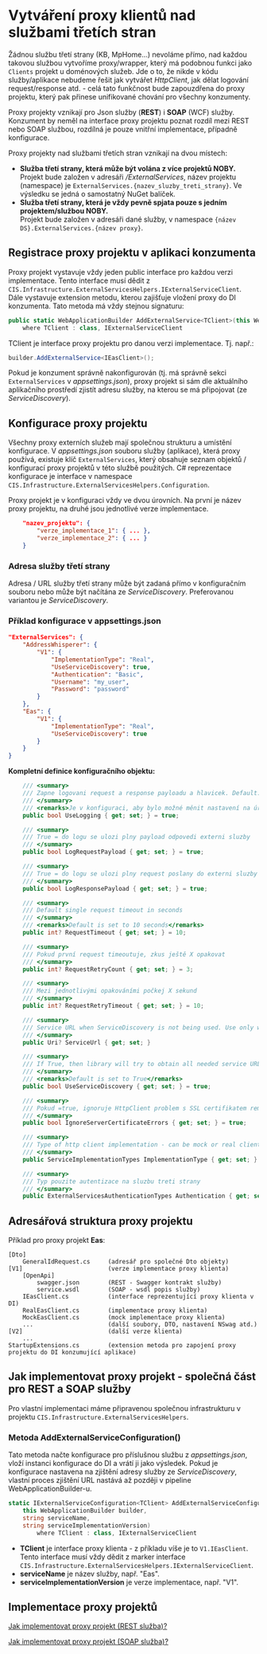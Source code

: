 ﻿# Vytváření proxy klientů nad službami třetích stran
Žádnou službu třetí strany (KB, MpHome...) nevoláme přímo, nad každou takovou službou vytvoříme proxy/wrapper, který má podobnou funkci jako `Clients` projekt u doménových služeb.
Jde o to, že nikde v kódu služby/aplikace nebudeme řešit jak vytvářet *HttpClient*, jak dělat logování request/response atd. - celá tato funkčnost bude zapouzdřena do proxy projektu, který pak přinese unifikované chování pro všechny konzumenty.

Proxy projekty vznikají pro Json služby (**REST**) i **SOAP** (WCF) služby. 
Konzument by neměl na interface proxy projektu poznat rozdíl mezi REST nebo SOAP službou, rozdílná je pouze vnitřní implementace, případně konfigurace.

Proxy projekty nad službami třetích stran vznikají na dvou místech:
- **Služba třetí strany, která může být volána z více projektů NOBY.**  
Projekt bude založen v adresáři */ExternalServices*, název projektu (namespace) je `ExternalServices.{nazev_sluzby_treti_strany}`.
Ve výsledku se jedná o samostatný NuGet balíček.
- **Služba třetí strany, která je vždy pevně spjata pouze s jedním projektem/službou NOBY.**  
Projekt bude založen v adresáři dané služby, v namespace `{název DS}.ExternalServices.{název proxy}`.

## Registrace proxy projektu v aplikaci konzumenta
Proxy projekt vystavuje vždy jeden public interface pro každou verzi implementace. Tento interface musí dědit z `CIS.Infrastructure.ExternalServicesHelpers.IExternalServiceClient`.  
Dále vystavuje extension metodu, kterou zajišťuje vložení proxy do DI konzumenta. Tato metoda má vždy stejnou signaturu:
```csharp
public static WebApplicationBuilder AddExternalService<TClient>(this WebApplicationBuilder builder)
    where TClient : class, IExternalServiceClient
```
TClient je interface proxy projektu pro danou verzi implementace. Tj. např.:
```csharp
builder.AddExternalService<IEasClient>();
```
Pokud je konzument správně nakonfigurován (tj. má správně sekci `ExternalServices` v *appsettings.json*), proxy projekt si sám dle aktuálního aplikačního prostředí zjistít adresu služby, na kterou se má připojovat (ze *ServiceDiscovery*).

## Konfigurace proxy projektu
Všechny proxy externích služeb mají společnou strukturu a umístění konfigurace. 
V *appsettings.json* souboru služby (aplikace), která proxy používá, existuje klíč `ExternalServices`, který obsahuje seznam objektů / konfigurací proxy projektů v této službě použitých.
C# reprezentace konfigurace je interface v namespace `CIS.Infrastructure.ExternalServicesHelpers.Configuration`.

Proxy projekt je v konfiguraci vždy ve dvou úrovních.
Na první je název proxy projektu, na druhé jsou jednotlivé verze implementace.
```json
    "nazev_projektu": {
        "verze_implementace_1": { ... },
        "verze_implementace_2": { ... }
    }
```

### Adresa služby třetí strany
Adresa / URL služby třetí strany může být zadaná přímo v konfiguračním souboru nebo může být načítána ze *ServiceDiscovery*.
Preferovanou variantou je *ServiceDiscovery*.

### Příklad konfigurace v appsettings.json
```json
"ExternalServices": {
    "AddressWhisperer": {
        "V1": {
            "ImplementationType": "Real",
            "UseServiceDiscovery": true,
            "Authentication": "Basic",
            "Username": "my_user",
            "Password": "password"
        }
    },
    "Eas": {
        "V1": {
            "ImplementationType": "Real",
            "UseServiceDiscovery": true
        }
    }
}
```

**Kompletní definice konfiguračního objektu:**
```csharp
    /// <summary>
    /// Zapne logovani request a response payloadu a hlavicek. Default: true
    /// </summary>
    /// <remarks>Je v konfiguraci, aby bylo možné měnit nastavení na úrovni CI/CD.</remarks>
    public bool UseLogging { get; set; } = true;

    /// <summary>
    /// True = do logu se ulozi plny payload odpovedi externi sluzby
    /// </summary>
    public bool LogRequestPayload { get; set; } = true;

    /// <summary>
    /// True = do logu se ulozi plny request poslany do externi sluzby
    /// </summary>
    public bool LogResponsePayload { get; set; } = true;

    /// <summary>
    /// Default single request timeout in seconds
    /// </summary>
    /// <remarks>Default is set to 10 seconds</remarks>
    public int? RequestTimeout { get; set; } = 10;

    /// <summary>
    /// Pokud první request timeoutuje, zkus ještě X opakovat
    /// </summary>
    public int? RequestRetryCount { get; set; } = 3;

    /// <summary>
    /// Mezi jednotlivými opakováními počkej X sekund
    /// </summary>
    public int? RequestRetryTimeout { get; set; } = 10;

    /// <summary>
    /// Service URL when ServiceDiscovery is not being used. Use only when UseServiceDiscovery=false.
    /// </summary>
    public Uri? ServiceUrl { get; set; }

    /// <summary>
    /// If True, then library will try to obtain all needed service URL's from ServiceDiscovery.
    /// </summary>
    /// <remarks>Default is set to True</remarks>
    public bool UseServiceDiscovery { get; set; } = true;

    /// <summary>
    /// Pokud =true, ignoruje HttpClient problem s SSL certifikatem remote serveru.
    /// </summary>
    public bool IgnoreServerCertificateErrors { get; set; } = true;

    /// <summary>
    /// Type of http client implementation - can be mock or real client or something else.
    /// </summary>
    public ServiceImplementationTypes ImplementationType { get; set; } = ServiceImplementationTypes.Unknown;

    /// <summary>
    /// Typ pouzite autentizace na sluzbu treti strany
    /// </summary>
    public ExternalServicesAuthenticationTypes Authentication { get; set; } = ExternalServicesAuthenticationTypes.None;
```

## Adresářová struktura proxy projektu
Příklad pro proxy projekt **Eas**:
```
[Dto]
    GeneralIdRequest.cs     (adresář pro společné Dto objekty)
[V1]                        (verze implementace proxy klienta)
    [OpenApi]
        swagger.json        (REST - Swagger kontrakt služby)
        service.wsdl        (SOAP - wsdl popis služby)
    IEasClient.cs           (interface reprezentující proxy klienta v DI)
    RealEasClient.cs        (implementace proxy klienta)
    MockEasClient.cs        (mock implementace proxy klienta)
    ...                     (další soubory, DTO, nastavení NSwag atd.)
[V2]                        (další verze klienta)
    ...                     
StartupExtensions.cs        (extension metoda pro zapojení proxy projektu do DI konzumující aplikace)
```

## Jak implementovat proxy projekt - společná část pro REST a SOAP služby
Pro vlastní implementaci máme připravenou společnou infrastrukturu v projektu `CIS.Infrastructure.ExternalServicesHelpers`.

### Metoda AddExternalServiceConfiguration()
Tato metoda načte konfigurace pro příslušnou službu z *appsettings.json*, vloží instanci konfigurace do DI a vrátí ji jako výsledek.
Pokud je konfigurace nastavena na zjištění adresy služby ze *ServiceDiscovery*, vlastní proces zjištění URL nastává až později v pipeline WebApplicationBuilder-u.
```csharp
static IExternalServiceConfiguration<TClient> AddExternalServiceConfiguration<TClient>(
    this WebApplicationBuilder builder,
    string serviceName,
    string serviceImplementationVersion)
        where TClient : class, IExternalServiceClient
```
- **TClient** je interface proxy klienta - z příkladu víše je to `V1.IEasClient`. Tento interface musí vždy dědit z marker interface `CIS.Infrastructure.ExternalServicesHelpers.IExternalServiceClient`.
- **serviceName** je název služby, např. "Eas".
- **serviceImplementationVersion** je verze implementace, např. "V1".

## Implementace proxy projektů
[Jak implementovat proxy projekt (REST služba)?](./external-services-rest.md)

[Jak implementovat proxy projekt (SOAP služba)?](./external-services-soap.md)
